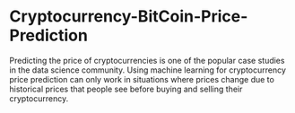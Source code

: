 # Cryptocurrency-BitCoin-Price-Prediction
Predicting the price of cryptocurrencies is one of the popular case studies in the data science community. Using machine learning for cryptocurrency price prediction can only work in situations where prices change due to historical prices that people see before buying and selling their cryptocurrency.
